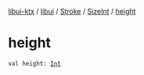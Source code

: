 [libui-ktx](../../../index.md) / [libui](../../index.md) / [Stroke](../index.md) / [SizeInt](index.md) / [height](./height.md)

# height

`val height: `[`Int`](https://kotlinlang.org/api/latest/jvm/stdlib/kotlin/-int/index.html)